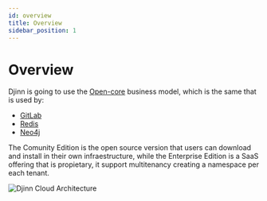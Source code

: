 ```yaml
---
id: overview
title: Overview
sidebar_position: 1
---
```


# Overview
Djinn is going to use the [Open-core](https://en.wikipedia.org/wiki/Open-core_model) business model, which is the same that is used by:
- [GitLab](https://about.gitlab.com/)
- [Redis](https://redis.io/)
- [Neo4j](https://neo4j.com/)

The Comunity Edition is the open source version that users can download and install in their own infraestructure, while the Enterprise Edition is a SaaS offering that is propietary, it support multitenancy creating a namespace per each tenant.

![Djinn Cloud Architecture](/img/diagram/djinn_cloud_diagram.png)